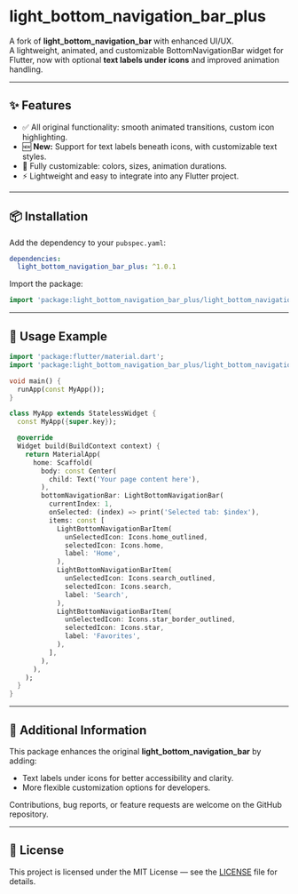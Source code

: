 # light_bottom_navigation_bar_plus

A fork of **light_bottom_navigation_bar** with enhanced UI/UX.  
A lightweight, animated, and customizable BottomNavigationBar widget for Flutter, now with optional **text labels under icons** and improved animation handling.

---

## ✨ Features

- ✅ All original functionality: smooth animated transitions, custom icon highlighting.  
- 🆕 **New:** Support for text labels beneath icons, with customizable text styles.  
- 🎨 Fully customizable: colors, sizes, animation durations.  
- ⚡ Lightweight and easy to integrate into any Flutter project.

---

## 📦 Installation

Add the dependency to your `pubspec.yaml`:

```yaml
dependencies:
  light_bottom_navigation_bar_plus: ^1.0.1
```

Import the package:

```dart
import 'package:light_bottom_navigation_bar_plus/light_bottom_navigation_bar_plus.dart';
```

---

## 🚀 Usage Example

```dart
import 'package:flutter/material.dart';
import 'package:light_bottom_navigation_bar_plus/light_bottom_navigation_bar_plus.dart';

void main() {
  runApp(const MyApp());
}

class MyApp extends StatelessWidget {
  const MyApp({super.key});

  @override
  Widget build(BuildContext context) {
    return MaterialApp(
      home: Scaffold(
        body: const Center(
          child: Text('Your page content here'),
        ),
        bottomNavigationBar: LightBottomNavigationBar(
          currentIndex: 1,
          onSelected: (index) => print('Selected tab: $index'),
          items: const [
            LightBottomNavigationBarItem(
              unSelectedIcon: Icons.home_outlined,
              selectedIcon: Icons.home,
              label: 'Home',
            ),
            LightBottomNavigationBarItem(
              unSelectedIcon: Icons.search_outlined,
              selectedIcon: Icons.search,
              label: 'Search',
            ),
            LightBottomNavigationBarItem(
              unSelectedIcon: Icons.star_border_outlined,
              selectedIcon: Icons.star,
              label: 'Favorites',
            ),
          ],
        ),
      ),
    );
  }
}
```

---

## 📖 Additional Information

This package enhances the original **light_bottom_navigation_bar** by adding:  
- Text labels under icons for better accessibility and clarity.  
- More flexible customization options for developers.  

Contributions, bug reports, or feature requests are welcome on the GitHub repository.

---

## 📝 License

This project is licensed under the MIT License — see the [LICENSE](LICENSE) file for details.
